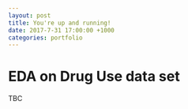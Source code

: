 ```yaml
---
layout: post
title: You're up and running!
date: 2017-7-31 17:00:00 +1000
categories: portfolio
---
```


# EDA on Drug Use data set

TBC
